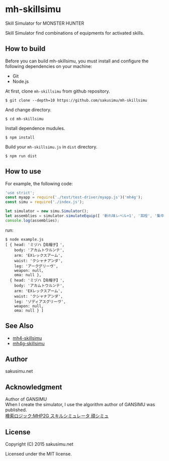 mh-skillsimu
=============

Skill Simulator for MONSTER HUNTER

Skill Simulator find combinations of equipments for activated skills.

How to build
------------
Before you can build mh-skillsimu, you must install and configure the following dependencies on your machine:
* Git
* Node.js

At first, clone `mh-skillsimu` from github repository.

    $ git clone --depth=10 https://github.com/sakusimu/mh-skillsimu

And change directory.

    $ cd mh-skillsimu

Install dependence mudules.

    $ npm install

Build your `mh-skillsimu.js` in `dist` directory.

    $ npm run dist

How to use
----------
For example, the following code:
```javascript
'use strict';
const myapp = require('./test/test-driver/myapp.js')('mh4g');
const simu = require('./index.js');

let simulator = new simu.Simulator();
let assemblies = simulator.simulateEquip([ '斬れ味レベル+1', '耳栓', '集中' ]);
console.log(assemblies);
```
run:
```
$ node example.js
[ { head: 'ミヅハ【烏帽子】',
    body: 'アカムトウルンテ',
    arm: 'EXレックスアーム',
    waist: 'クシャナアンダ',
    leg: 'アークグリーヴ',
    weapon: null,
    oma: null },
  { head: 'ミヅハ【烏帽子】',
    body: 'アカムトウルンテ',
    arm: 'EXレックスアーム',
    waist: 'クシャナアンダ',
    leg: 'ゾディアスグリーヴ',
    weapon: null,
    oma: null } ]
```

See Also
--------
* [mh4-skillsimu](https://github.com/sakusimu/mh4-skillsimu)
* [mh4g-skillsimu](https://github.com/sakusimu/mh4g-skillsimu)

Author
------
sakusimu.net

Acknowledgment
--------------
Author of GANSIMU  
When I create the simulator, I use the algorithm author of GANSIMU was published.  
[検索ロジック:MHP2G スキルシミュレータ 頑シミュ](http://www.geocities.jp/masax_mh/logic/)

License
-------
Copyright (C) 2015 sakusimu.net

Licensed under the MIT license.
